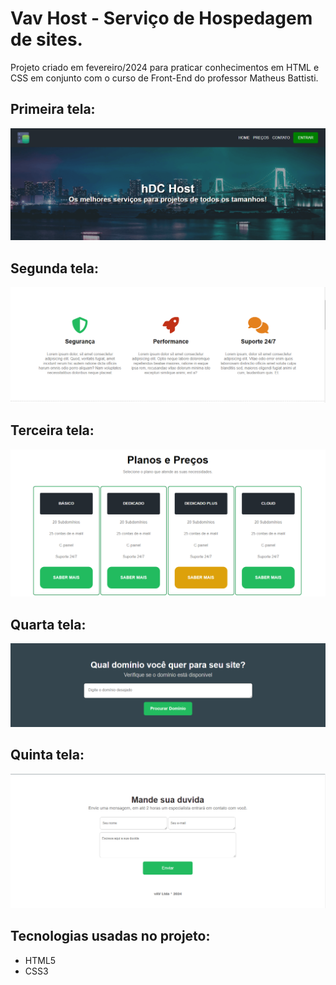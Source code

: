 # Vav Host - Serviço de Hospedagem de sites.

Projeto criado em fevereiro/2024 para praticar conhecimentos em HTML e CSS em conjunto com o curso de Front-End do professor Matheus Battisti.

## Primeira tela:

![Alt_Text](print.img/img1.png)

## Segunda tela:
![Alt_Text](print.img/img2.png)

## Terceira tela:
![Alt_Text](print.img/img3.png)

## Quarta tela:
![Alt_Text](print.img/img4.png)

## Quinta tela:
![Alt_Text](print.img/img5.png)

## Tecnologias usadas no projeto:

 - HTML5
 - CSS3
